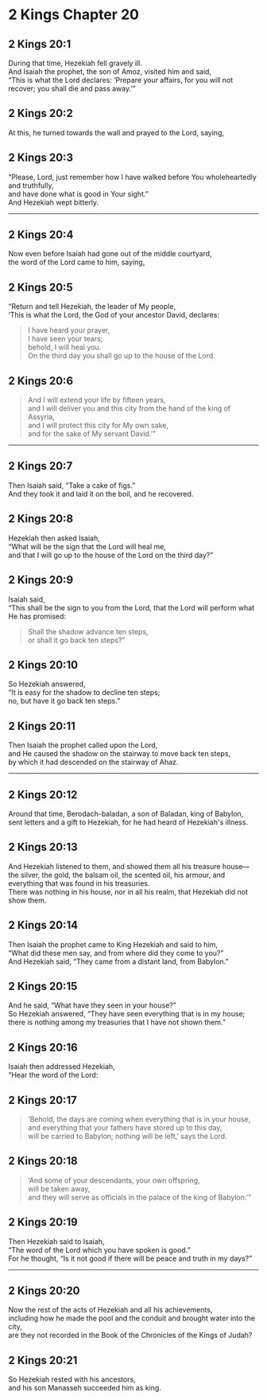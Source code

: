 # 2 Kings Chapter 20

## 2 Kings 20:1

During that time, Hezekiah fell gravely ill.  
And Isaiah the prophet, the son of Amoz, visited him and said,  
“This is what the Lord declares: ‘Prepare your affairs, for you will not recover; you shall die and pass away.’”

## 2 Kings 20:2

At this, he turned towards the wall and prayed to the Lord, saying,

## 2 Kings 20:3

“Please, Lord, just remember how I have walked before You wholeheartedly and truthfully,  
and have done what is good in Your sight.”  
And Hezekiah wept bitterly.

---

## 2 Kings 20:4

Now even before Isaiah had gone out of the middle courtyard,  
the word of the Lord came to him, saying,

## 2 Kings 20:5

“Return and tell Hezekiah, the leader of My people,  
‘This is what the Lord, the God of your ancestor David, declares:

> I have heard your prayer,  
> I have seen your tears;  
> behold, I will heal you.  
> On the third day you shall go up to the house of the Lord.

## 2 Kings 20:6

> And I will extend your life by fifteen years,  
> and I will deliver you and this city from the hand of the king of Assyria,  
> and I will protect this city for My own sake,  
> and for the sake of My servant David.’”

---

## 2 Kings 20:7

Then Isaiah said, “Take a cake of figs.”  
And they took it and laid it on the boil, and he recovered.

## 2 Kings 20:8

Hezekiah then asked Isaiah,  
“What will be the sign that the Lord will heal me,  
and that I will go up to the house of the Lord on the third day?”

## 2 Kings 20:9

Isaiah said,  
“This shall be the sign to you from the Lord, that the Lord will perform what He has promised:

> Shall the shadow advance ten steps,  
> or shall it go back ten steps?”

## 2 Kings 20:10

So Hezekiah answered,  
“It is easy for the shadow to decline ten steps;  
no, but have it go back ten steps.”

## 2 Kings 20:11

Then Isaiah the prophet called upon the Lord,  
and He caused the shadow on the stairway to move back ten steps,  
by which it had descended on the stairway of Ahaz.

---

## 2 Kings 20:12

Around that time, Berodach-baladan, a son of Baladan, king of Babylon,  
sent letters and a gift to Hezekiah, for he had heard of Hezekiah's illness.

## 2 Kings 20:13

And Hezekiah listened to them, and showed them all his treasure house—  
the silver, the gold, the balsam oil, the scented oil, his armour, and everything that was found in his treasuries.  
There was nothing in his house, nor in all his realm, that Hezekiah did not show them.

## 2 Kings 20:14

Then Isaiah the prophet came to King Hezekiah and said to him,  
“What did these men say, and from where did they come to you?”  
And Hezekiah said, “They came from a distant land, from Babylon.”

## 2 Kings 20:15

And he said, “What have they seen in your house?”  
So Hezekiah answered, “They have seen everything that is in my house;  
there is nothing among my treasuries that I have not shown them.”

## 2 Kings 20:16

Isaiah then addressed Hezekiah,  
“Hear the word of the Lord:

## 2 Kings 20:17

> ‘Behold, the days are coming when everything that is in your house,  
> and everything that your fathers have stored up to this day,  
> will be carried to Babylon; nothing will be left,’ says the Lord.

## 2 Kings 20:18

> ‘And some of your descendants, your own offspring,  
> will be taken away,  
> and they will serve as officials in the palace of the king of Babylon.’”

## 2 Kings 20:19

Then Hezekiah said to Isaiah,  
“The word of the Lord which you have spoken is good.”  
For he thought, “Is it not good if there will be peace and truth in my days?”

---

## 2 Kings 20:20

Now the rest of the acts of Hezekiah and all his achievements,  
including how he made the pool and the conduit and brought water into the city,  
are they not recorded in the Book of the Chronicles of the Kings of Judah?

## 2 Kings 20:21

So Hezekiah rested with his ancestors,  
and his son Manasseh succeeded him as king.
